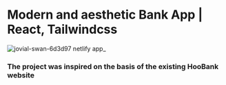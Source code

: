 # Modern and aesthetic Bank App | React, Tailwindcss
![jovial-swan-6d3d97 netlify app_](https://github.com/franciszekkostka/HooBank/assets/118021999/cc91b4b1-44a8-487b-9ab2-53726d8a6bae)


### The project was inspired on the basis of the existing HooBank website
